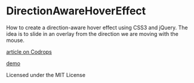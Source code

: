 
DirectionAwareHoverEffect
=========

How to create a direction-aware hover effect using CSS3 and jQuery. The idea is to slide in an overlay from the direction we are moving with the mouse.

[article on Codrops](http://tympanus.net/codrops/?p=8328)

[demo](http://tympanus.net/TipsTricks/DirectionAwareHoverEffect/)

Licensed under the MIT License
